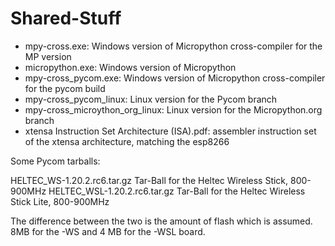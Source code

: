 # Shared-Stuff
- mpy-cross.exe: Windows version of Micropython cross-compiler for the MP version
- micropython.exe: Windows version of Micropython
- mpy-cross_pycom.exe: Windows version of Micropython cross-compiler for the pycom build
- mpy-cross_pycom_linux: Linux version for the Pycom branch
- mpy-cross_microython_org_linux: Linux version for the Micropython.org branch
- xtensa Instruction Set Architecture (ISA).pdf: assembler instruction set of the xtensa architecture, matching the esp8266

Some Pycom tarballs:

HELTEC_WS-1.20.2.rc6.tar.gz   Tar-Ball for the Heltec Wireless Stick, 800-900MHz
HELTEC_WSL-1.20.2.rc6.tar.gz  Tar-Ball for the Heltec Wireless Stick Lite, 800-900MHz

The difference between the two is the amount of flash which is assumed. 
8MB for the -WS and 4 MB for the -WSL board. 
